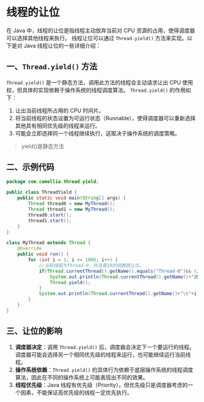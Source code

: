 # 线程的让位

在 Java 中，线程的让位是指线程主动放弃当前对 CPU 资源的占用，使得调度器可以选择其他线程来执行。
线程让位可以通过 `Thread.yield()` 方法来实现。以下是对 Java 线程让位的一些详细介绍：

## 一、`Thread.yield()` 方法

`Thread.yield()` 是一个静态方法，调用此方法的线程会主动请求让出 CPU 使用权，但具体的实现依赖于操作系统的线程调度算法。
`Thread.yield()` 的作用如下：
1. 让出当前线程所占用的 CPU 时间片。
2. 将当前线程的状态设置为可运行状态（Runnable），使得调度器可以重新选择其他具有相同优先级的线程来运行。
3. 可能会立即选择同一个线程继续执行，这取决于操作系统的调度策略。

> yield()是静态方法

## 二、示例代码

```java
package com.camellia.thread.yield;

public class ThreadYield {
    public static void main(String[] args) {
        Thread thread0 = new MyThread();
        Thread thread1 = new MyThread();
        thread0.start();
        thread1.start();
    }
}

class MyThread extends Thread {
    @Override
    public void run() {
        for (int i = 1; i <= 1000; i++) {
            //当前线程为Thread-0，并且是10的倍数就让位。
            if(Thread.currentThread().getName().equals("Thread-0")&& (i%10 == 0)){
                System.out.println(Thread.currentThread().getName()+"进行了让位，此时的i下标为：\t"+i);
                Thread.yield();
            }
            System.out.println(Thread.currentThread().getName()+"\t"+i);
        }
    }
}
```


## 三、让位的影响

1. **调度器决定**：调用 `Thread.yield()` 后，调度器会决定下一个要运行的线程。调度器可能会选择另一个相同优先级的线程来运行，也可能继续运行当前线程。
2. **操作系统依赖**：`Thread.yield()` 的具体行为依赖于底层操作系统的线程调度算法，因此在不同的操作系统上可能表现出不同的效果。
3. **线程优先级**：Java 线程有优先级（Priority），但优先级只是调度器考虑的一个因素，不能保证高优先级的线程一定优先执行。

